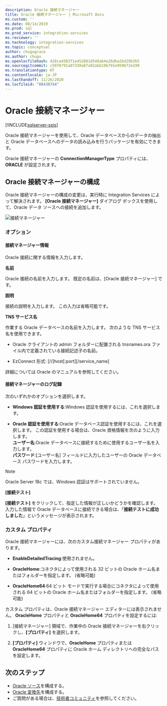 ```yaml
---
description: Oracle 接続マネージャー
title: Oracle 接続マネージャー | Microsoft Docs
ms.custom: ''
ms.date: 08/14/2019
ms.prod: sql
ms.prod_service: integration-services
ms.reviewer: ''
ms.technology: integration-services
ms.topic: conceptual
author: chugugrace
ms.author: chugu
ms.openlocfilehash: 428ca450371e452081d548a64e26dba2bd29b3b5
ms.sourcegitcommit: c5078791a07330a87a92abb19b791e950672e198
ms.translationtype: HT
ms.contentlocale: ja-JP
ms.lasthandoff: 11/26/2020
ms.locfileid: "88430744"
---
```

# <a name="oracle-connection-manager"></a>Oracle 接続マネージャー

[!INCLUDE[sqlserver-ssis](../../includes/applies-to-version/sqlserver-ssis.md)]

Oracle 接続マネージャーを使用して、Oracle データベースからのデータの抽出と Oracle データベースへのデータの読み込みを行うパッケージを有効にできます。

Oracle 接続マネージャーの **ConnectionManagerType** プロパティには、**ORACLE** が設定されます。

## <a name="configuring-the-oracle-connection-manager"></a>Oracle 接続マネージャーの構成

Oracle 接続マネージャーの構成の変更は、実行時に Integration Services によって解決されます。 **[Oracle 接続マネージャー]** ダイアログ ボックスを使用して、Oracle データ ソースへの接続を追加します。

![接続マネージャー](media/oracle-connection-manager.png)

### <a name="options"></a>オプション

#### <a name="connection-manager-information"></a>接続マネージャー情報

Oracle 接続に関する情報を入力します。

**名前**

Oracle 接続の名前を入力します。 既定の名前は、[Oracle 接続マネージャー] です。 

**説明** 

接続の説明を入力します。 この入力は省略可能です。

**TNS サービス名**

作業する Oracle データベースの名前を入力します。 次のような TNS サービス名を使用できます。

- Oracle クライアントの admin フォルダーに配置される tnsnames.ora ファイル内で定義されている接続記述子の名前。

- EzConnect 形式: [//]host[:port][/service_name]

詳細については Oracle のマニュアルを参照してください。

#### <a name="connection-manager-logging"></a>接続マネージャーのログ記録

次のいずれかのオプションを選択します。

- **Windows 認証を使用する**:Windows 認証を使用するには、これを選択します。

- **Oracle 認証を使用する**:Oracle データベース認証を使用するには、これを選択します。 この認証を使用する場合は、Oracle 資格情報を次のように入力します。  
    **ユーザー名**:Oracle データベースに接続するために使用するユーザー名を入力します。  
    **パスワード**:[ユーザー名] フィールドに入力したユーザーの Oracle データベース パスワードを入力します。

> [!NOTE]
>
>Oracle Server 18c では、Windows 認証はサポートされていません。

**[接続テスト]**

**[接続テスト]** をクリックして、指定した情報が正しいかどうかを確認します。 入力した情報で Oracle データベースに接続できる場合は、「**接続テストに成功しました**」というメッセージが表示されます。

### <a name="custom-properties"></a>カスタム プロパティ

Oracle 接続マネージャーには、次のカスタム接続マネージャー プロパティがあります。

- **EnableDetailedTracing**:使用されません。

- **OracleHome**:コネクタによって使用される 32 ビットの Oracle ホーム名またはフォルダーを指定します。 (省略可能)

- **OracleHome64**:64 ビット モードで実行する場合にコネクタによって使用される 64 ビットの Oracle ホーム名またはフォルダーを指定します。 (省略可能)

カスタム プロパティは、Oracle 接続マネージャー エディターには表示されません。 **OracleHome** プロパティと **OracleHome64** プロパティを設定するには:

1. [接続マネージャー] 領域で、作業中の Oracle 接続マネージャーを右クリックし、**[プロパティ]** を選択します。

2. **[プロパティ]** ウィンドウで、**OracleHome** プロパティまたは **OracleHome64** プロパティに Oracle ホーム ディレクトリへの完全なパスを設定します。

## <a name="next-steps"></a>次のステップ

- [Oracle ソース](oracle-source.md)を構成する。
- [Oracle 変換先](oracle-destination.md)を構成する。
- ご質問がある場合は、[技術者コミュニティ](https://aka.ms/AA5u35j)を参照してください。
